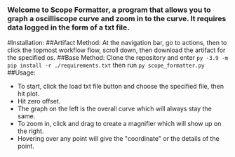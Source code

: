 ### Welcome to Scope Formatter, a program that allows you to graph a oscilliscope curve and zoom in to the curve. It requires data logged in the form of a txt file. 
#Installation:
##Artifact Method:
At the navigation bar, go to actions, then to click the topmost workflow flow, scroll down, then download the artifact for the specified os.
##Base Method:
Clone the repository and enter
`
py -3.9 -m pip install -r ./requirements.txt
`
then run
`
py scope_formatter.py
`
##Usage:
* To start, click the load txt file button and choose the specified file, then hit plot.
* Hit zero offset.
* The graph on the left is the overall curve which will always stay the same.
* To zoom in, click and drag to create a magnifier which will show up on the right.
* Hovering over any point will give the "coordinate" or the details of the point.